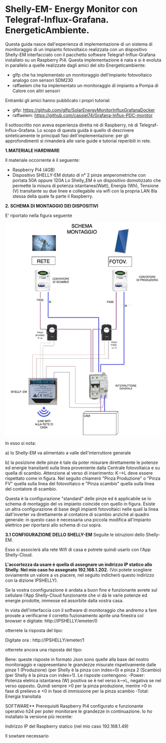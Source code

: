 # Shelly-EM- Energy Monitor con Telegraf-Influx-Grafana. EnergeticAmbiente.
Questa guida nasce dall'esperienza di implementazione di un sistema di monitoraggio di un impianto fotovoltaico realizzata con un dispositivo Shelly-EM interfacciato con il pacchetto software Telegraf-Influx-Grafana installato su un Raspberry Pi4.
Questa implementazione è nata e si è evoluta in parallelo a quelle realizzate dagli amici del sito Energeticambiente: 
- glfp che ha implementato un monitoraggio dell'impianto fotovoltaico analogo con  sensori SDM230
- raffaelem che ha implementato un monitoraggio di impianto a Pompa di Calore con altri sensori

Entrambi gli amici hanno pubblicato i propri tutorial: 
- glfp: https://github.com/glfp/SolarEnergyMonitorInfluxGrafanaDocker
- raffaelem: https://github.com/cassiel74/Grafana-Influx-PDC-monitor 

Il sottoscritto non aveva esperienza diretta nè di Raspberry, nè di Telegraf-Influx-Grafana.
Lo scopo di questa guida è quello di descrivere sinteticamente le principali fasi dell'implementazione: per gli approfondimenti si rimanderà alle varie guide e tutorial reperibili in rete.

**1.MATERIALE HARDWARE**

Il materiale occorrente è il seguente:
- Raspberry Pi4 (4GB)
- Dispositivo SHELLY-EM dotato di n° 2 pinze amperometriche con portata 50A oppure 120A
Lo Shelly_EM è un dispositivo domotizzato che permette la misura di potenza istantanea(Watt), Energia (Wh), Tensione (V) transitante su due linee e collegabile via wifi con la propria LAN 8la stessa della quale fa parte il Raspberry.

**2. SCHEMA DI MONTAGGIO DEI DISPOSITIVI** 

E' riportato nella figura seguente

![Figura 1](https://github.com/githubbyte/Shelly-EM-Monitor-Telegraf-Influx-Grafana/blob/master/shellydef.jpg)

In esso si nota:

a) lo  Shelly-EM va alimentato a valle dell'interruttore generale

b) la posizione delle pinze è tale da poter misurare direttamente le potenze ed energie transitanti sulla linea proveniente dalla Centrale fotovoltaica e su quella di scambio. Attenzione al verso di inserimento: K-->L deve essere rispettato come in figura. Nel seguito chiamerò "Pinza Produzione" o "Pinza FV" quella sulla linea del fotovoltaico e "Pinza scambio" quella sulla linea del contatore di scambio.

Questa è la configurazione "standard"  delle pinze ed è applicabile se lo schema di montaggio del vs impianto coincide con quello in figura. Esiste un altra configurazione di base degli impianti fotovoltaici nelle quali la linea dall'inverter va direttamente al contatore di scambio anzichè al quadro generale: in questo  caso è necessaria una piccola modifica all'impianto elettrico per riportarsi allo schema di cui sopra.


**3.1 CONFIGURAZIONE DELLO SHELLY-EM** 
Seguite le istruzioni dello Shelly-EM.

Esso si associerà alla rete Wifi di casa e potrete quindi usarlo con l'App Shelly-Cloud.

**L'accortezza da usare è quella di assegnare un indirizzo IP statico allo Shelly.
Nel mio caso ho assegnato 192.168.1.202.** (Voi potete scegliere ovviamente un valore a vs piacere, nel seguito indicherò questo indirizzo con la dizione IPSHELLY).

Se la vostra coonfigurazione è andata a buon fine e funzionante avrete sul cellulare l'App Shelly-Cloud funzionante che vi dà le varie potenze ed energie prodotte, immesse ed assorbite dalla vostra casa.

In vista dell'interfaccia con il software di monitoraggio che andremo a fare provate a verificarne il corretto fuzionamento
aprite una finestra col browser e digitate:
http://IPSHELLY/emeter/0

otterrete la risposta del tipo:

Digitate ora :
http://IPSHELLY/emeter/1

otterrete ancora una risposta del tipo:

Bene: queste risposte in formato Json sono quelle alla base del nostro monitoraggio e rappresentano le grandezze misurate rispetivamente dalle pinze 1 (Produzione) (per Shelly è la pinza con index=0) e pinza 2 (Scambio) (per Shelly è la pinza con index=1).
Le risposte contengono:
-Power: Potenza eletrica istantanea (W) positiva se è nel verso k-->L, negativa se nel verso opposto. Quindi sempre >0 per la pinza produzione, mentre >0 in fase di prelievo e <0 in fase di immissione per la pinza scambio
-Total: Energia transitata 

SOFTWARE**
Prerequisiti
Raspberry Pi4 configurato e funzionante operativo h24 per poter monitorare le grandezze in continuazione.
Io ho installato la versione più recente:

Indirizzo IP del Raspberry statico (nel mio caso 192.168.1.49)

Il sowtare necessario
